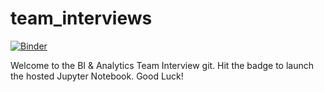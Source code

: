 # team_interviews
[![Binder](https://mybinder.org/badge.svg)](https://mybinder.org/v2/gh/CarrollAetna/team_interviews/master?urlpath=lab)

Welcome to the BI & Analytics Team Interview git. Hit the badge to launch the hosted Jupyter Notebook. Good Luck! 

